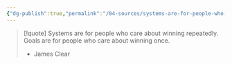```yaml
---
{"dg-publish":true,"permalink":"/04-sources/systems-are-for-people-who-care-about-winning-repeatedly/","tags":["Source/Quote"],"created":"2024-01-11T10:30:34.682-04:00","updated":"2024-05-02T14:59:25.000-03:00"}
---
```


>[!quote] Systems are for people who care about winning repeatedly. Goals are for people who care about winning once.
>- James Clear

